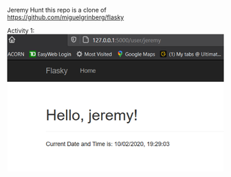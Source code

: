 Jeremy Hunt
this repo is a clone of
https://github.com/miguelgrinberg/flasky

Activity 1: ![Image of A1](Activity1.png)
